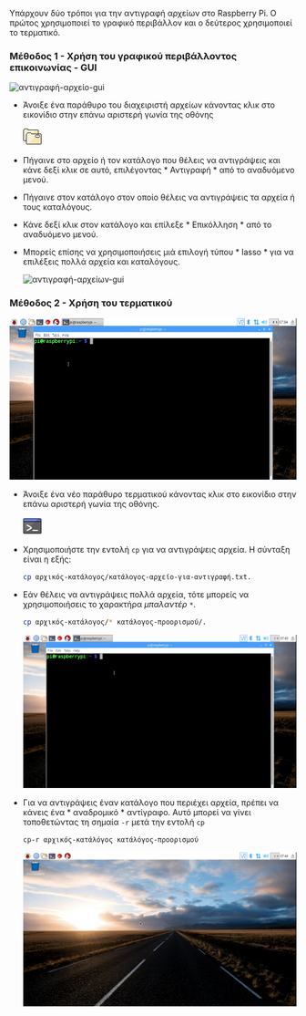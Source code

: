 Υπάρχουν δύο τρόποι για την αντιγραφή αρχείων στο Raspberry Pi. Ο πρώτος χρησιμοποιεί το γραφικό περιβάλλον και ο δεύτερος χρησιμοποιεί το τερματικό.

### Μέθοδος 1 - Χρήση του γραφικού περιβάλλοντος επικοινωνίας - GUI

![αντιγραφή-αρχείο-gui](images/copy-file-gui.gif)

- Άνοιξε ένα παράθυρο του διαχειριστή αρχείων κάνοντας κλικ στο εικονίδιο στην επάνω αριστερή γωνία της οθόνης

   ![διαχειριστής-αρχείων](images/file-manager.png)

- Πήγαινε στο αρχείο ή τον κατάλογο που θέλεις να αντιγράψεις και κάνε δεξί κλικ σε αυτό, επιλέγοντας * Αντιγραφή * από το αναδυόμενο μενού.
- Πήγαινε στον κατάλογο στον οποίο θέλεις να αντιγράψεις τα αρχεία ή τους καταλόγους.
- Κάνε δεξί κλικ στον κατάλογο και επίλεξε * Επικόλληση * από το αναδυόμενο μενού.
- Μπορείς επίσης να χρησιμοποιήσεις μιά επιλογή τύπου * lasso * για να επιλέξεις πολλά αρχεία και καταλόγους.

   ![αντιγραφή-αρχείων-gui](images/copy-files-gui.gif)


### Μέθοδος 2 - Χρήση του τερματικού

![αντιγραφή-αρχείο-cli](images/copy-file-cli.gif)

- Άνοιξε ένα νέο παράθυρο τερματικού   κάνοντας κλικ στο εικονίδιο στην επάνω αριστερή γωνία της οθόνης.

   ![τερματικό](images/terminal.png)

- Χρησιμοποιήστε την εντολή `cp` για να αντιγράψεις αρχεία. Η σύνταξη είναι η εξής:

   ~~~bash
   cp αρχικός-κατάλογος/κατάλογος-αρχείο-για-αντιγραφή.txt.
   ~~~

- Εάν θέλεις να αντιγράψεις πολλά αρχεία, τότε μπορείς να χρησιμοποιήσεις το χαρακτήρα *μπαλαντέρ* ` * `.

   ~~~bash
   cp αρχικός-κατάλογος/* κατάλογος-προορισμού/.
   ~~~

   ![αντιγραφή-αρχεία-cli](images/copy-files-cli.gif)

- Για να αντιγράψεις έναν κατάλογο που περιέχει αρχεία, πρέπει να κάνεις ένα * αναδρομικό * αντίγραφο. Αυτό μπορεί να γίνει τοποθετώντας τη σημαία ` -r ` μετά την εντολή ` cp `

   ~~~bash
   cp-r αρχικός-κατάλόγος κατάλόγος-προορισμού
   ~~~

   ![αντιγραφή-κατάλογος-cli](images/copy-directory-cli.gif)
